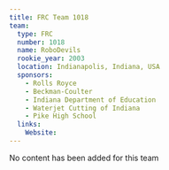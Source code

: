 ```yaml
---
title: FRC Team 1018
team:
  type: FRC
  number: 1018
  name: RoboDevils
  rookie_year: 2003
  location: Indianapolis, Indiana, USA
  sponsors:
    - Rolls Royce
    - Beckman-Coulter
    - Indiana Department of Education
    - Waterjet Cutting of Indiana
    - Pike High School
  links:
    Website: 
---
```

No content has been added for this team